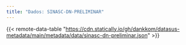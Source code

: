 ```yaml
---
title: "Dados: SINASC-DN-PRELIMINAR"
---
```


{{< remote-data-table "https://cdn.statically.io/gh/dankkom/datasus-metadata/main/metadata/data/sinasc-dn-preliminar.json" >}}
